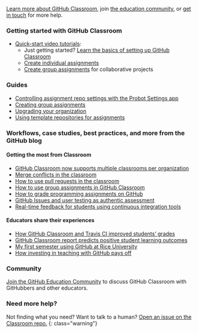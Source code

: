 [Learn more about GitHub Classroom](#guides), join [the education community](#community), or [get in touch](#need-more-help) for more help.

### Getting started with GitHub Classroom
* [Quick-start video tutorials](/videos):
  * Just getting started? [Learn the basics of setting up GitHub Classroom](/videos#ChA_zph7aao)
  * [Create individual assignments](/videos#rTsfBAV7sOo)
  * [Create group assignments](/videos#-52quDR2QSc) for collaborative projects

### Guides  
* [Controlling assignment repo settings with the Probot Settings app](/help/probot-settings)
* [Creating group assignments](/help/create-group-assignments)
* [Upgrading your organization](/help/upgrade-your-organization)
* [Using template repositories for assignments](/help/using-template-repos-for-assignments)

### Workflows, case studies, best practices, and more from the GitHub blog

#### Getting the most from Classroom

* [GitHub Classroom now supports multiple classrooms per organization](https://github.blog/2019-01-23-github-classroom-now-supports-multiple-classrooms-per-organization/)
* [Merge conflicts in the classroom](https://github.blog/2018-08-22-merge-conflicts-in-the-classroom/)
* [How to use pull requests in the classroom](https://github.blog/2018-05-29-pull-requests-in-the-classroom/)
* [How to use group assignments in GitHub Classroom](https://github.blog/2018-03-06-how-to-use-group-assignments-in-github-classroom/)
* [How to grade programming assignments on GitHub ](https://github.blog/2017-06-13-how-to-grade-programming-assignments-on-github/)
* [GitHub Issues and user testing as authentic assessment ](https://github.blog/2017-04-05-github-issues-and-user-testing-as-authentic-assessment/)
* [Real-time feedback for students using continuous integration tools ](https://github.blog/2017-03-01-real-time-feedback-for-students-using-continuous-integration-tools/)

#### Educators share their experiences

* [How GitHub Classroom and Travis CI improved students’ grades](https://github.blog/2019-02-12-how-github-classroom-and-travis-ci-improved-students-grades/)
* [GitHub Classroom report predicts positive student learning outcomes](https://github.blog/2018-08-15-classroom-report-predicts-positive-student-learning-outcomes/)
* [My first semester using GitHub at Rice University ](https://github.blog/2018-02-08-my-first-semester-using-github-at-rice-university/)
* [How investing in teaching with GitHub pays off](https://github.blog/2017-04-27-how-investing-in-teaching-with-github-pays-off/)

### Community

[Join the GitHub Education Community](https://education.github.community/) to discuss GitHub Classroom with GitHubbers and other educators.

### Need more help?

Not finding what you need? Want to talk to a human? [Open an issue on the Classroom repo.](https://github.com/education/classroom/issues)
{: class="warning"}
